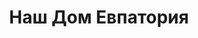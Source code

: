 --- 
title: "Наш Дом Евпатория" 
site: "http://www.crostprom.ru" 
town: "Евпатория" 
tel: ["ул. Крупская, 9 +38 (06569)9-40-41, ул. Короленко 6 +38(06569) 24074"] 
address: "Россия, АР Крым, г.Евпатория, ул. Крупская, 9 - 2й этаж \"Сити-Центр\", г.Евпатория, ул. Короленко 6" 
mail: "" 
--- 